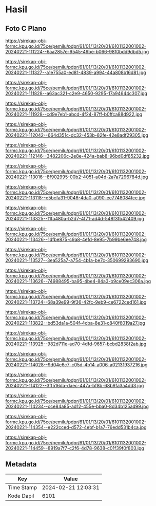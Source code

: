 # Hasil

## Foto C Plano

https://sirekap-obj-formc.kpu.go.id/75ce/pemilu/pdpr/61/01/13/20/01/6101132001002-20240221-111224--6aa2857e-9545-49be-b066-98f0bdd9dbd5.jpg

https://sirekap-obj-formc.kpu.go.id/75ce/pemilu/pdpr/61/01/13/20/01/6101132001002-20240221-111327--a1e755a0-ed81-4839-a994-44a808b16d81.jpg

https://sirekap-obj-formc.kpu.go.id/75ce/pemilu/pdpr/61/01/13/20/01/6101132001002-20240221-111828--a63ac321-c2e9-4650-9295-17a94644c307.jpg

https://sirekap-obj-formc.kpu.go.id/75ce/pemilu/pdpr/61/01/13/20/01/6101132001002-20240221-111928--cd9e7eb1-abcd-4f24-87ff-b0ffca88d922.jpg

https://sirekap-obj-formc.kpu.go.id/75ce/pemilu/pdpr/61/01/13/20/01/6101132001002-20240221-112042--664d351c-dc32-453b-82fe-42e8adf29305.jpg

https://sirekap-obj-formc.kpu.go.id/75ce/pemilu/pdpr/61/01/13/20/01/6101132001002-20240221-112146--3482206c-2e8e-424a-bab8-96bd0df85232.jpg

https://sirekap-obj-formc.kpu.go.id/75ce/pemilu/pdpr/61/01/13/20/01/6101132001002-20240221-113016--8f902995-00b2-4051-a04d-2a7a7296784d.jpg

https://sirekap-obj-formc.kpu.go.id/75ce/pemilu/pdpr/61/01/13/20/01/6101132001002-20240221-113118--e5bcfa31-9046-4da0-a090-ee7748084fce.jpg

https://sirekap-obj-formc.kpu.go.id/75ce/pemilu/pdpr/61/01/13/20/01/6101132001002-20240221-113325--f1fa480a-b2d7-4f71-ad4d-548f3fb42409.jpg

https://sirekap-obj-formc.kpu.go.id/75ce/pemilu/pdpr/61/01/13/20/01/6101132001002-20240221-113426--1dfbe875-c9a8-4efd-8e95-7b99be6ee748.jpg

https://sirekap-obj-formc.kpu.go.id/75ce/pemilu/pdpr/61/01/13/20/01/6101132001002-20240221-113527--3ea525a7-a754-4b1a-be7c-350699293690.jpg

https://sirekap-obj-formc.kpu.go.id/75ce/pemilu/pdpr/61/01/13/20/01/6101132001002-20240221-113626--74988495-ba95-4be4-84a3-b9ce09ec306a.jpg

https://sirekap-obj-formc.kpu.go.id/75ce/pemilu/pdpr/61/01/13/20/01/6101132001002-20240221-113724--68a39e99-9f36-42fc-9eb9-ce6722ced161.jpg

https://sirekap-obj-formc.kpu.go.id/75ce/pemilu/pdpr/61/01/13/20/01/6101132001002-20240221-113822--bd53da1a-504f-4cba-8e31-c840f6019a27.jpg

https://sirekap-obj-formc.kpu.go.id/75ce/pemilu/pdpr/61/01/13/20/01/6101132001002-20240221-113925--982d711e-ad70-4dfd-9657-bcbd2838f2ab.jpg

https://sirekap-obj-formc.kpu.go.id/75ce/pemilu/pdpr/61/01/13/20/01/6101132001002-20240221-114028--9d04e6c7-c05d-4b14-a006-a02131937216.jpg

https://sirekap-obj-formc.kpu.go.id/75ce/pemilu/pdpr/61/01/13/20/01/6101132001002-20240221-114122--3ff516da-daec-447a-bf8b-68b9fa3a4dd3.jpg

https://sirekap-obj-formc.kpu.go.id/75ce/pemilu/pdpr/61/01/13/20/01/6101132001002-20240221-114234--cce84a85-ad12-455e-bba0-8d34b125ad99.jpg

https://sirekap-obj-formc.kpu.go.id/75ce/pemilu/pdpr/61/01/13/20/01/6101132001002-20240221-114354--e222cced-d572-4ebf-b1a7-76edd531b4ca.jpg

https://sirekap-obj-formc.kpu.go.id/75ce/pemilu/pdpr/61/01/13/20/01/6101132001002-20240221-114459--8919a7f7-c2f6-4d78-9638-c01f39f0f803.jpg


## Metadata

| Key        | Value               |
| ---------- | ------------------- |
| Time Stamp | 2024-02-21 12:03:31 |
| Kode Dapil | 6101                |



